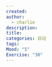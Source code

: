 ```yaml
---
created: 
author:
  - charlie
description: 
title: 
categories: 日记
tags: 
Mood: "5"
Exercise: "30"
---
```

